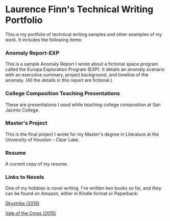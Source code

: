 # Laurence Finn's Technical Writing Portfolio
This is my portfolio of technical writing samples and other examples of my work. It includes the following items:

### Anomaly Report-EXP
This is a sample Anomaly Report I wrote about a fictional space program called the Europa Exploration Program (EXP). It details an anomaly scenario with an executive summary, project background, and timeline of the anomaly. (All the details in this report are fictional.)

### College Composition Teaching Presentations
These are presentations I used while teaching college composition at San Jacinto College.

### Master's Project
This is the final project I wrote for my Master's degree in Literature at the University of Houston - Clear Lake. 

### Resume
A current copy of my resume.

### Links to Novels
One of my hobbies is novel writing. I've written two books so far, and they can be found on Amazon, either in Kindle format or Paperback:

[Skystrike (2019)](https://www.amazon.com/Skystrike-Laurence-Finn-ebook/dp/B07QD2DYBV/ref=tmm_kin_swatch_0?_encoding=UTF8&qid=1592498357&sr=1-1-70f7c15d-07d8-466a-b325-4be35d7258cc)

[Vale of the Cross (2015)](https://www.amazon.com/dp/B015NLSANE/ref=cm_sw_em_r_mt_dp_U_eL56EbXABA11E)
